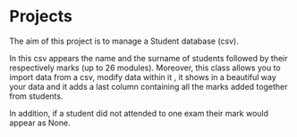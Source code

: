 # Projects

The aim of this project is to manage a Student database (csv).

In this csv appears the name and the surname of students followed by their respectively marks (up to 26 modules). Moreover, this class allows you to import data from a csv,
modify data within it , it shows in a beautiful way your data and it adds a last column containing all the marks added together from students.

In addition, if a student did not attended to one exam their mark would appear as None.
